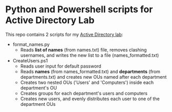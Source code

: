 # Python and Powershell scripts for Active Directory Lab

This repo contains 2 scripts for my [Active Directory lab](https://github.com/ManuelDogbatse/active_directory):
- format_names.py
    - Reads **list of names** (from names.txt) file, removes clashing usernames, and writes the new list to a file (names_formatted.txt)
- CreateUsers.ps1
    - Reads user input for default password
    - Reads **names** (from names_formatted.txt) and **departments** (from departments.txt) and creates new OUs named after each department
    - Creates two nested OUs ('Users' and 'Computers') inside each department's OU
    - Creates groups for each department's users and computers
    - Creates new users, and evenly distributes each user to one of the department OUs